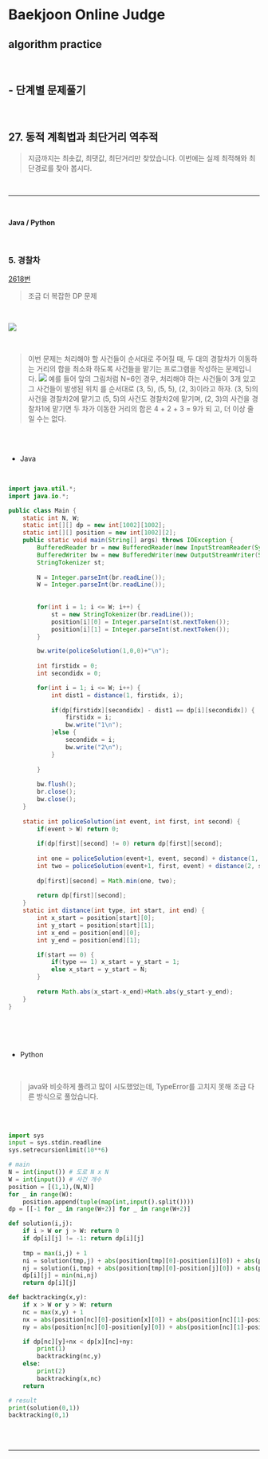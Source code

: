 # Baekjoon Online Judge

## algorithm practice
<br>

## - 단계별 문제풀기
<br>

## 27. 동적 계획법과 최단거리 역추적

> 지금까지는 최솟값, 최댓값, 최단거리만 찾았습니다. 이번에는 실제 최적해와 최단경로를 찾아 봅시다.

<br>

---

<br>

**Java / Python**

<br>

### 5. 경찰차
[2618번](https://www.acmicpc.net/problem/2618) 
> 조금 더 복잡한 DP 문제

<br>

![](https://images.velog.io/images/jini_eun/post/2388abb3-ca6f-422b-a38f-2de82e1072b6/26074ADC-89AB-4AA8-A92E-F05F71664CB8_1_201_a.jpeg)

<br>

> 이번 문제는 처리해야 할 사건들이 순서대로 주어질 때, 두 대의 경찰차가 이동하는 거리의 합을 최소화 하도록 사건들을 맡기는 프로그램을 작성하는 문제입니다. 
![](https://images.velog.io/images/jini_eun/post/308abf9d-5da2-4dde-9113-ee9877252b4f/image.png)
예를 들어 앞의 그림처럼 N=6인 경우, 처리해야 하는 사건들이 3개 있고 그 사건들이 발생된 위치 를 순서대로 (3, 5), (5, 5), (2, 3)이라고 하자. (3, 5)의 사건을 경찰차2에 맡기고 (5, 5)의 사건도 경찰차2에 맡기며, (2, 3)의 사건을 경찰차1에 맡기면 두 차가 이동한 거리의 합은 4 + 2 + 3 = 9가 되 고, 더 이상 줄일 수는 없다.

<br><br>

- Java

<br>

```java
import java.util.*;
import java.io.*;

public class Main {  
	static int N, W;
	static int[][] dp = new int[1002][1002];
	static int[][] position = new int[1002][2];
	public static void main(String[] args) throws IOException {
		BufferedReader br = new BufferedReader(new InputStreamReader(System.in));
		BufferedWriter bw = new BufferedWriter(new OutputStreamWriter(System.out)); 
		StringTokenizer st;
        
		N = Integer.parseInt(br.readLine());
		W = Integer.parseInt(br.readLine());
              
        
		for(int i = 1; i <= W; i++) {
			st = new StringTokenizer(br.readLine());
			position[i][0] = Integer.parseInt(st.nextToken());
			position[i][1] = Integer.parseInt(st.nextToken());
		}

		bw.write(policeSolution(1,0,0)+"\n");
        
		int firstidx = 0;
		int secondidx = 0;

		for(int i = 1; i <= W; i++) {
			int dist1 = distance(1, firstidx, i);
			
			if(dp[firstidx][secondidx] - dist1 == dp[i][secondidx]) {
				firstidx = i;
				bw.write("1\n");
			}else {
				secondidx = i;
				bw.write("2\n");
			}
			
		}
           
		bw.flush();
		br.close();
		bw.close();
	}	
	
	static int policeSolution(int event, int first, int second) {
		if(event > W) return 0;
		
		if(dp[first][second] != 0) return dp[first][second];
		
		int one = policeSolution(event+1, event, second) + distance(1, first, event);
		int two = policeSolution(event+1, first, event) + distance(2, second, event);
		
		dp[first][second] = Math.min(one, two);
		
		return dp[first][second];
	}
	static int distance(int type, int start, int end) {
		int x_start = position[start][0];
		int y_start = position[start][1];
		int x_end = position[end][0];
		int y_end = position[end][1];

		if(start == 0) {
			if(type == 1) x_start = y_start = 1;
			else x_start = y_start = N;
		}
		
		return Math.abs(x_start-x_end)+Math.abs(y_start-y_end);
	}
}
```


<br><br><br>

- Python 

<br>

> java와 비슷하게 풀려고 많이 시도했었는데, TypeError를 고치지 못해 조금 다른 방식으로 풀었습니다.

<br><br>

```python
import sys
input = sys.stdin.readline
sys.setrecursionlimit(10**6)

# main
N = int(input()) # 도로 N x N 
W = int(input()) # 사건 개수
position = [(1,1),(N,N)]
for _ in range(W):
    position.append(tuple(map(int,input().split())))
dp = [[-1 for _ in range(W+2)] for _ in range(W+2)]

def solution(i,j):
    if i > W or j > W: return 0
    if dp[i][j] != -1: return dp[i][j]
    
    tmp = max(i,j) + 1
    ni = solution(tmp,j) + abs(position[tmp][0]-position[i][0]) + abs(position[tmp][1]-position[i][1])
    nj = solution(i,tmp) + abs(position[tmp][0]-position[j][0]) + abs(position[tmp][1]-position[j][1])
    dp[i][j] = min(ni,nj)
    return dp[i][j]

def backtracking(x,y):
    if x > W or y > W: return
    nc = max(x,y) + 1
    nx = abs(position[nc][0]-position[x][0]) + abs(position[nc][1]-position[x][1])
    ny = abs(position[nc][0]-position[y][0]) + abs(position[nc][1]-position[y][1])

    if dp[nc][y]+nx < dp[x][nc]+ny:
        print(1)
        backtracking(nc,y)
    else:
        print(2)
        backtracking(x,nc)
    return

# result
print(solution(0,1))
backtracking(0,1)
```

<br><br>

---

<br>
